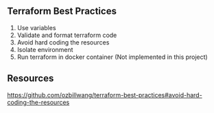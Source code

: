 ## Terraform Best Practices

1. Use variables
2. Validate and format terraform code
3. Avoid hard coding the resources
4. Isolate environment
5. Run terraform in docker container (Not implemented in this project)


## Resources
https://github.com/ozbillwang/terraform-best-practices#avoid-hard-coding-the-resources
